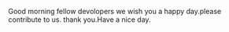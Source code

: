 Good morning fellow devolopers we wish you a happy day.please contribute to us. thank you.Have a nice day.
